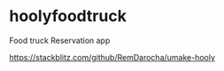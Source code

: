 # hoolyfoodtruck

Food truck Reservation app 

https://stackblitz.com/github/RemDarocha/umake-hooly
